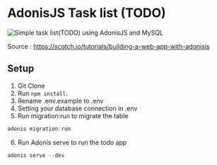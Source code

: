 
# AdonisJS Task list (TODO)

![Simple task list(TODO) using AdonisJS and MySQL](https://i.imgur.com/7O6YX5c.png)

Source : https://scotch.io/tutorials/building-a-web-app-with-adonisjs
## Setup

1. Git Clone
2. Run `npm install`.
3. Rename .env.example to .env
4. Setting your database connection in .env
5. Run migration:run to migrate the table
```js
adonis migration:run
```
6. Run Adonis serve to run the todo app
```js
adonis serve --dev
```
